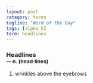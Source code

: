 ```yaml
---
layout: post
category: terms
tagline: "Word of the Day"
tags: [alpha_h]
term: headlines
---
```


<h3>Headlines<br/> <small>&mdash; n. (head<span>&middot;</span>lines)</small></h3>
<p><ol>
<li>wrinkles above the eyebrows</li>
</ol></p>
